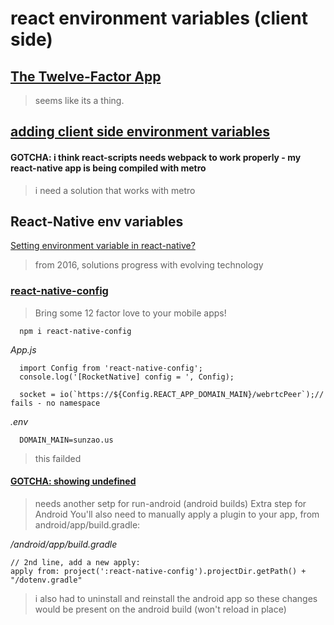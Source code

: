 # react environment variables (client side)   

## [The Twelve-Factor App](https://12factor.net/config)   
> seems like its a thing.   

## [adding client side environment variables](https://youtu.be/Q9QxS0NJjJg)   

#### GOTCHA: i think react-scripts needs webpack to work properly - my react-native app is being compiled with metro
> i need a solution that works with metro

## React-Native env variables   
[Setting environment variable in react-native?](https://stackoverflow.com/questions/33117227/setting-environment-variable-in-react-native)   
> from 2016, solutions progress with evolving technology

### [react-native-config](https://github.com/luggit/react-native-config)   
> Bring some 12 factor love to your mobile apps!

```
  npm i react-native-config
```

_App.js_

```
  import Config from 'react-native-config';
  console.log('[RocketNative] config = ', Config);

  socket = io(`https://${Config.REACT_APP_DOMAIN_MAIN}/webrtcPeer`);// fails - no namespace
```

_.env_

```
  DOMAIN_MAIN=sunzao.us
```
> this failded



#### [GOTCHA: showing undefined](https://github.com/luggit/react-native-config/issues/170)   
>needs another setp for run-android (android builds)
>Extra step for Android
>You'll also need to manually apply a plugin to your app, from android/app/build.gradle:

_/android/app/build.gradle_

```
// 2nd line, add a new apply:
apply from: project(':react-native-config').projectDir.getPath() + "/dotenv.gradle"
```
> i also had to uninstall and reinstall the android app so these changes would be present on the android build (won't reload in place)

